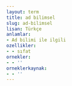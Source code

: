 ```yaml
---
layout: term
title: ad bilimsel
slug: ad-bilimsel
lisan: Türkçe
anlamlar:
- Ad bilimi ile ilgili
ozellikler:
- - sıfat
ornekler:
- - ''
orneklerkaynak:
- - ''
---
```

